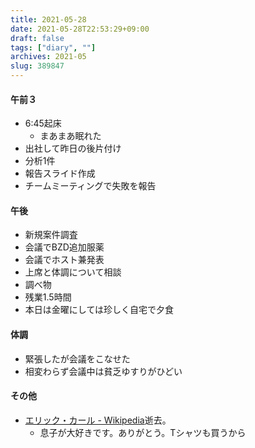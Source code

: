 ```yaml
---
title: 2021-05-28
date: 2021-05-28T22:53:29+09:00
draft: false
tags: ["diary", ""]
archives: 2021-05
slug: 389847
---
```

#### 午前３
- 6:45起床
  - まあまあ眠れた
- 出社して昨日の後片付け
- 分析1件
- 報告スライド作成
- チームミーティングで失敗を報告
#### 午後
- 新規案件調査
- 会議でBZD追加服薬
- 会議でホスト兼発表
- 上席と体調について相談
- 調べ物
- 残業1.5時間
- 本日は金曜にしては珍しく自宅で夕食
#### 体調
- 緊張したが会議をこなせた
- 相変わらず会議中は貧乏ゆすりがひどい
#### その他
- [エリック・カール - Wikipedia](https://ja.wikipedia.org/wiki/%E3%82%A8%E3%83%AA%E3%83%83%E3%82%AF%E3%83%BB%E3%82%AB%E3%83%BC%E3%83%AB)逝去。
  - 息子が大好きです。ありがとう。Tシャツも買うから
